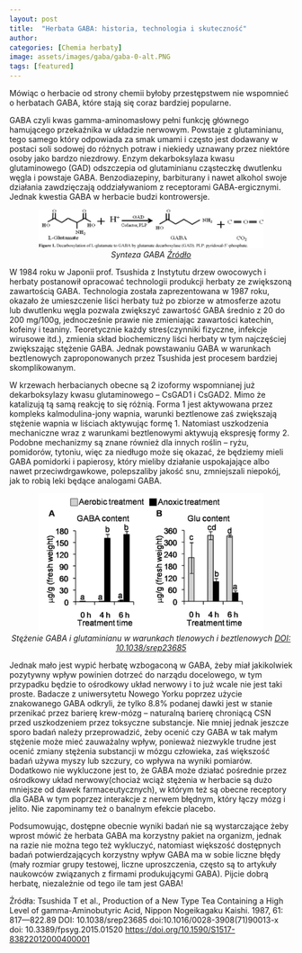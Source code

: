 ```yaml
---
layout: post
title:  "Herbata GABA: historia, technologia i skuteczność"
author: 
categories: [Chemia herbaty]
image: assets/images/gaba/gaba-0-alt.PNG
tags: [featured]
---
```

Mówiąc o herbacie od strony chemii byłoby przestępstwem nie wspomnieć o herbatach GABA, które stają się coraz bardziej popularne.

GABA czyli kwas gamma-aminomasłowy pełni funkcję głównego hamującego przekaźnika w układzie nerwowym. Powstaje z glutaminianu, tego samego który odpowiada za smak umami i często jest dodawany w postaci soli sodowej do różnych potraw i niekiedy uznawany przez niektóre osoby jako bardzo niezdrowy. Enzym dekarboksylaza kwasu glutaminowego (GAD) odszczepia od glutaminianu cząsteczkę dwutlenku węgla i powstaje GABA. Benzodiazepiny, barbiturany i nawet alkohol swoje działania zawdzięczają oddziaływaniom z receptorami GABA-ergicznymi. Jednak kwestia GABA w herbacie budzi kontrowersje.
<p align="center">
  <img alt="gaba-1" src="/assets/images/gaba/gaba-1.jpg" width="400">
  <br>
    <em><i>Synteza GABA <a href='https://doi.org/10.1590/S1517-83822012000400001'>Źródło</a> </i></em>
</p>
W 1984 roku w Japonii prof. Tsushida z Instytutu drzew owocowych i herbaty postanowił opracować technologii produkcji herbaty ze zwiększoną zawartością GABA. Technologia została zaprezentowana w 1987 roku, okazało że umieszczenie liści herbaty tuż po zbiorze w atmosferze azotu lub dwutlenku węgla pozwala zwiększyć zawartość GABA średnio z 20 do 200 mg/100g, jednocześnie prawie nie zmieniając zawartości katechin, kofeiny i teaniny. Teoretycznie każdy stres(czynniki fizyczne, infekcje wirusowe itd.),  zmienia skład biochemiczny liści herbaty w tym najczęściej zwiększając stężenie GABA. Jednak powstawaniu GABA w warunkach beztlenowych zaproponowanych przez Tsushida jest procesem bardziej skomplikowanym. 

W krzewach herbacianych obecne są 2 izoformy wspomnianej już dekarboksylazy kwasu glutaminowego – CsGAD1 i CsGAD2. Mimo że katalizują tą samą reakcję to się różnią. Forma 1 jest aktywowana przez kompleks kalmodulina-jony wapnia, warunki beztlenowe zaś zwiększają stężenie wapnia w liściach aktywując formę 1. Natomiast uszkodzenia mechaniczne wraz z warunkami beztlenowymi aktywują ekspresję formy 2. Podobne mechanizmy są znane również dla innych roślin – ryżu, pomidorów, tytoniu, więc za niedługo może się okazać, że będziemy mieli GABA pomidorki i papierosy, który mieliby działanie uspokajające albo nawet przeciwdrgawkowe, polepszaliby jakość snu, zmniejszali niepokój, jak to robią leki będące analogami GABA.
<p align="center">
  <img alt="gaba-2" src="/assets/images/gaba/gaba-2.jpg" width="400">
  <br>
    <em><i>Stężenie GABA i glutaminianu w warunkach tlenowych i beztlenowych <a href='https://www.nature.com/articles/srep23685'>DOI: 10.1038/srep23685</a> </i></em>
</p>

Jednak mało jest wypić herbatę wzbogaconą w GABA, żeby miał jakikolwiek pozytywny wpływ powinien dotrzeć do narządu docelowego, w tym przypadku będzie to ośrodkowy układ nerwowy i to już wcale nie jest taki proste. Badacze z uniwersytetu Nowego Yorku poprzez użycie znakowanego GABA odkryli, że tylko 8.8% podanej dawki jest w stanie przenikać przez barierę krew-mózg – naturalną barierę chroniącą CSN przed uszkodzeniem przez toksyczne substancje. Nie mniej jednak jeszcze sporo badań należy przeprowadzić, żeby ocenić czy GABA w tak małym stężenie może mieć zauważalny wpływ, ponieważ niezwykle trudne jest ocenić zmiany stężenia substancji w mózgu człowieka, zaś większość badań używa myszy lub szczury, co wpływa na wyniki pomiarów. Dodatkowo nie wykluczone jest to, że GABA może działać pośrednie przez ośrodkowy układ nerwowy(chociaż wciąż stężenia w herbacie są dużo mniejsze od dawek farmaceutycznych), w którym też są obecne receptory dla GABA w tym poprzez interakcje z nerwem błędnym, który łączy mózg i jelito. Nie zapominamy też o banalnym efekcie placebo. 

Podsumowując, dostępne obecnie wyniki badań nie są wystarczające żeby wprost mówić że herbata GABA ma korzystny pakiet na organizm, jednak na razie nie można tego też wykluczyć, natomiast większość dostępnych badań potwierdzających korzystny wpływ GABA ma w sobie liczne błędy (mały rozmiar grupy testowej, liczne uproszczenia, często są to artykuły naukowców związanych z firmami produkującymi GABA). Pijcie dobrą herbatę, niezależnie od tego ile tam jest GABA!
 
Źródła:
Tsushida T et al., Production of a New Type Tea Containing a High Level of gamma-Aminobutyric Acid, Nippon Nogeikagaku Kaishi. 1987, 61: 817—822.89
DOI: 10.1038/srep23685
doi:10.1016/0028-3908(71)90013-x
doi: 10.3389/fpsyg.2015.01520
https://doi.org/10.1590/S1517-83822012000400001
